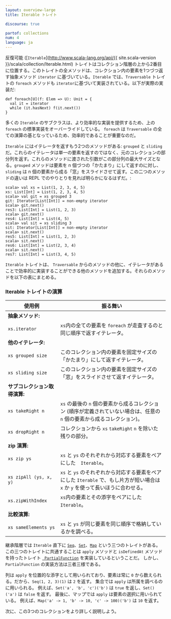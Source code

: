 ```yaml
---
layout: overview-large
title: Iterable トレイト

discourse: true

partof: collections
num: 4
language: ja
---
```


反復可能 ([`Iterable`](http://www.scala-lang.org/api/{{ site.scala-version }}/scala/collection/Iterable.html) トレイトはコレクション階層の上から2番目に位置する。このトレイトの全メソッドは、コレクション内の要素を1つづつ返す抽象メソッド `iterator` に基づいている。`Iterable` では、`Traversable` トレイトの `foreach` メソッドも `iterator`に基づいて実装されている。以下が実際の実装だ:

    def foreach[U](f: Elem => U): Unit = {
      val it = iterator
      while (it.hasNext) f(it.next())
    } 

多くの `Iterable` のサブクラスは、より効率的な実装を提供するため、上の `foreach` の標準実装をオーバーライドしている。 `foreach` は `Traversable` の全ての演算の基となっているため、効率的であることが重要なのだ。

`Iterable` にはイテレータを返すもう2つのメソッドがある: `grouped` と `sliding` だ。これらのイテレータは単一の要素を返すのではなく、元のコレクションの部分列を返す。これらのメソッドに渡された引数がこの部分列の最大サイズとなる。`grouped` メソッドは要素を n 個づつの「かたまり」にして返すのに対し、 `sliding` は n 個の要素から成る「窓」をスライドさせて返す。この二つのメソッドの違いは REPL でのやりとりを見れば明らかになるはずだ。:

    scala> val xs = List(1, 2, 3, 4, 5)
    xs: List[Int] = List(1, 2, 3, 4, 5)
    scala> val git = xs grouped 3
    git: Iterator[List[Int]] = non-empty iterator
    scala> git.next()
    res3: List[Int] = List(1, 2, 3)
    scala> git.next()
    res4: List[Int] = List(4, 5)
    scala> val sit = xs sliding 3
    sit: Iterator[List[Int]] = non-empty iterator
    scala> sit.next()
    res5: List[Int] = List(1, 2, 3)
    scala> sit.next()
    res6: List[Int] = List(2, 3, 4)
    scala> sit.next()
    res7: List[Int] = List(3, 4, 5)

`Iterable` トレイトは、 `Traversable` からのメソッドの他に、イテレータがあることで効率的に実装することができる他のメソッドを追加する。それらのメソッドを以下の表にまとめる。

### Iterable トレイトの演算

| 使用例                     | 振る舞い                                        |
| ------                    | ------                                        |
|  **抽象メソッド:**          |                                                |
|  `xs.iterator`            |`xs`内の全ての要素を `foreach` が走査するのと同じ順序で返すイテレータ。|
|  **他のイテレータ:**     　　|                                               |
|  `xs grouped size`        |このコレクション内の要素を固定サイズの「かたまり」にして返すイテレータ。|
|  `xs sliding size`        |このコレクション内の要素を固定サイズの「窓」をスライドさせて返すイテレータ。|
|  **サブコレクション取得演算:**　|                           |
|  `xs takeRight n`         |`xs` の最後の `n` 個の要素から成るコレクション (順序が定義されていない場合は、任意の `n` 個の要素から成るコレクション)。|
|  `xs dropRight n`         |コレクションから `xs` `takeRight` `n` を除いた残りの部分。|
|  **zip 演算:**             |                                               |
|  `xs zip ys`              |`xs` と `ys` のそれぞれから対応する要素をペアにした　`Iterable`。|
|  `xs zipAll (ys, x, y)`   |`xs` と `ys` のそれぞれから対応する要素をペアにした `Iterable` で、もし片方が短い場合は `x` か `y` を使って長いほうに合わせる。|
|  `xs.zipWithIndex`        |`xs`内の要素とその添字をペアにした `Iterable`。|
|  **比較演算:**        　　  |                                               |
|  `xs sameElements ys`     |`xs` と `ys` が同じ要素を同じ順序で格納しているかを調べる。|

継承階層では `Iterable` 直下に [`Seq`](https://www.scala-lang.org/api/current/scala/collection/Seq.html)、[`Set`](https://www.scala-lang.org/api/current/scala/collection/Set.html)、[`Map`](https://www.scala-lang.org/api/current/scala/collection/Map.html``) という三つのトレイトがある。
この三つのトレイトに共通することは `apply` メソッドと `isDefinedAt` メソッドを持ったトレイト [`
PartialFunction`](https://www.scala-lang.org/api/current/scala/PartialFunction.html) を実装しているということだ。
しかし、`PartialFunction` の実装方法は三者三様である。

列は `apply` を位置的な添字として用いられており、要素は常に `0`
から数えられる。だから、`Seq(1, 2, 3)(1)` は `2` を返す。
集合では `apply` は所属を調べるのに用いられる。
例えば、`Set('a', 'b', 'c')('b')` は `true` を返し、`Set()('a')` は `false` を返す。
最後に、マップでは `apply` は要素の選択に用いられている。
例えば、`Map('a' -> 1, 'b' -> 10, 'c' -> 100)('b')` は `10` を返す。

次に、この3つのコレクションをより詳しく説明しよう。
